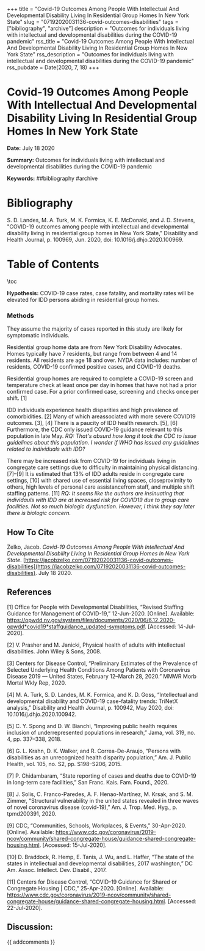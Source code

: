 +++
title = "Covid-19 Outcomes Among People With Intellectual And Developmental Disability Living In Residential Group Homes In New York State"
slug = "07192020031136-covid-outcomes-disabilities"
tags = ["bibliography", "archive"]
description = "Outcomes for individuals living with intellectual and developmental disabilities during the COVID-19 pandemic"
rss_title = "Covid-19 Outcomes Among People With Intellectual And Developmental Disability Living In Residential Group Homes In New York State"
rss_description = "Outcomes for individuals living with intellectual and developmental disabilities during the COVID-19 pandemic"
rss_pubdate = Date(2020, 7, 18)
+++



Covid-19 Outcomes Among People With Intellectual And Developmental Disability Living In Residential Group Homes In New York State
=========

**Date:** July 18 2020

**Summary:** Outcomes for individuals living with intellectual and developmental disabilities during the COVID-19 pandemic

**Keywords:** ##bibliography #archive

Bibliography
==========

S. D. Landes, M. A. Turk, M. K. Formica, K. E. McDonald, and J. D. Stevens, "COVID-19 outcomes among people with intellectual and developmental disability living in residential group homes in New York State," Disability and Health Journal, p. 100969, Jun. 2020, doi: 10.1016/j.dhjo.2020.100969.

Table of Contents
=========

\toc

**Hypothesis:** COVID-19 case rates, case fatality, and mortality rates will be elevated for IDD persons abiding in residential group homes.

### Methods

They assume the majority of cases reported in this study are likely for symptomatic individuals.

Residential group home data are from New York Disability Advocates. Homes typically have 7 residents, but range from between 4 and 14 residents. All residents are age 18 and over. NYDA data includes: number of residents, COVID-19 confirmed positive cases, and COVID-19 deaths.

Residential group homes are required to complete a COVID-19 screen and temperature check at least once per day in homes that have not had a prior confirmed case. For a prior confirmed case, screening and checks once per shift. [1]

IDD individuals experience health disparities and high prevalence of comorbidities. [2] Many of which areassociated with more severe COVID19 outcomes. [3], [4] There is a paucity of IDD health research. [5], [6] Furthermore, the CDC only issued COVID-19 guidance relevant to this population in late May. *RQ: That's absurd how long it took the CDC to issue guidelines about this population. I wonder if WHO has issued any guidelines related to individuals with IDD?*

There may be increased risk from COVID-19 for individuals living in congregate care settings due to difficulty in maintaining physical distancing. [7]–[9] It is estimated that 13% of IDD adults reside in congregate care settings, [10] with shared use of essential living spaces, closeproximity to others, high levels of personal care assistancefrom staff, and multiple shift staffing patterns. [11]  *RQ: It seems like the authors are insinuating that individauls with IDD are at increased risk for COVID19 due to group care facilities.  Not so much biologic dysfunction. However, I think they say later there is biologic concern.*
## How To Cite

 Zelko, Jacob. _Covid-19 Outcomes Among People With Intellectual And Developmental Disability Living In Residential Group Homes In New York State_. [https://jacobzelko.com/07192020031136-covid-outcomes-disabilities](https://jacobzelko.com/07192020031136-covid-outcomes-disabilities). July 18 2020.
## References

[1] Office for People with Developmental Disabilities, “Revised Staffing Guidance for Management of COVID-19,” 12-Jun-2020. [Online]. Available: https://opwdd.ny.gov/system/files/documents/2020/06/6.12.2020-opwdd*covid19*staffguidance_updated-symptoms.pdf. [Accessed: 14-Jul-2020].

[2] V. Prasher and M. Janicki, Physical health of adults with intellectual disabilities. John Wiley & Sons, 2008.

[3] Centers for Disease Control, “Preliminary Estimates of the Prevalence of Selected Underlying Health Conditions Among Patients with Coronavirus Disease 2019 — United States, February 12–March 28, 2020.” MMWR Morb Mortal Wkly Rep, 2020.

[4] M. A. Turk, S. D. Landes, M. K. Formica, and K. D. Goss, “Intellectual and developmental disability and COVID-19 case-fatality trends: TriNetX analysis,” Disability and Health Journal, p. 100942, May 2020, doi: 10.1016/j.dhjo.2020.100942.

[5] C. Y. Spong and D. W. Bianchi, “Improving public health requires inclusion of underrepresented populations in research,” Jama, vol. 319, no. 4, pp. 337–338, 2018.

[6] G. L. Krahn, D. K. Walker, and R. Correa-De-Araujo, “Persons with disabilities as an unrecognized health disparity population,” Am. J. Public Health, vol. 105, no. S2, pp. S198–S206, 2015.

[7] P. Chidambaram, “State reporting of cases and deaths due to COVID-19 in long-term care facilities,” San Franc. Kais. Fam. Found., 2020.

[8] J. Solis, C. Franco-Paredes, A. F. Henao-Martínez, M. Krsak, and S. M. Zimmer, “Structural vulnerability in the united states revealed in three waves of novel coronavirus disease (covid-19),” Am. J. Trop. Med. Hyg., p. tpmd200391, 2020.

[9] CDC, “Communities, Schools, Workplaces, & Events,” 30-Apr-2020. [Online]. Available: https://www.cdc.gov/coronavirus/2019-ncov/community/shared-congregate-house/guidance-shared-congregate-housing.html. [Accessed: 15-Jul-2020].

[10] D. Braddock, R. Hemp, E. Tanis, J. Wu, and L. Haffer, “The state of the states in intellectual and developmental disabilities, 2017 washington,” DC Am. Assoc. Intellect. Dev. Disabil., 2017.

[11] Centers for Disease Control, “COVID-19 Guidance for Shared or Congregate Housing | CDC,” 25-Apr-2020. [Online]. Available: https://www.cdc.gov/coronavirus/2019-ncov/community/shared-congregate-house/guidance-shared-congregate-housing.html. [Accessed: 22-Jul-2020].
## Discussion: 

{{ addcomments }}
